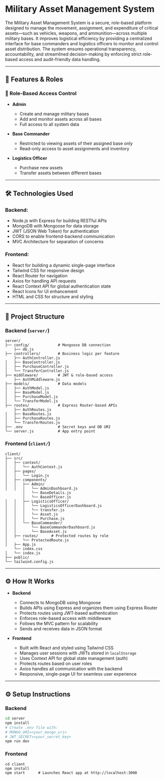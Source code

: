 # Military Asset Management System

The Military Asset Management System is a secure, role-based platform designed to manage the movement, assignment, and expenditure of critical assets—such as vehicles, weapons, and ammunition—across multiple military bases. It improves logistical efficiency by providing a centralized interface for base commanders and logistics officers to monitor and control asset distribution. The system ensures operational transparency, accountability, and streamlined decision-making by enforcing strict role-based access and audit-friendly data handling.

---

## 🚀 Features & Roles

### 👤 Role-Based Access Control

- **Admin**
  - Create and manage military bases
  - Add and monitor assets across all bases
  - Full access to all system data

- **Base Commander**
  - Restricted to viewing assets of their assigned base only
  - Read-only access to asset assignments and inventory

- **Logistics Officer**
  - Purchase new assets
  - Transfer assets between different bases

---

## 🛠️ Technologies Used

### Backend:
- Node.js with Express for building RESTful APIs
- MongoDB with Mongoose for data storage
- JWT (JSON Web Token) for authentication
- CORS to enable frontend-backend communication
- MVC Architecture for separation of concerns

### Frontend:
- React for building a dynamic single-page interface
- Tailwind CSS for responsive design
- React Router for navigation
- Axios for handling API requests
- React Context API for global authentication state
- React Icons for UI enhancement
- HTML and CSS for structure and styling

---

## 📁 Project Structure

### Backend (`server/`)
```
server/
├── config/             # Mongoose DB connection
    ├── db.js             
├── controllers/        # Business logic per feature
    ├── AuthController.js
│   ├── BaseController.js
│   ├── PurchaseController.js
│   └── TransferController.js        
├── middleware/         # JWT & role-based access
    ├── AuthMiddleware.js         
├── models/             # Data models
│   ├── AuthModel.js
│   ├── BaseModel.js
│   ├── PurchaseModel.js
│   └── TransferModel.js
├── routes/             # Express Router-based APIs
    ├── AuthRoutes.js
│   ├── BaseRoutes.js
│   ├── PurchaseRoutes.js
│   └── TransferRoutes.js             
├── .env                # Secret keys and DB URI
└── server.js           # App entry point
```

### Frontend (`client/`)

```
client/
├── src/
│   ├── context/
│   │   └── AuthContext.js
│   ├── pages/
│   │   └── Login.js
│   ├── components/
│   │   ├── Admin/
│   │   │   └── AdminDashboard.js
        │   └── BaseDetails.js
        │   └── BaseOfficer.js
│   │   ├── LogisticsOfficer/
│   │   │   └── LogisticsOfficerDashboard.js
│   │   │   └── transfer.js
│   │   │   └── Asset.js
│   │   │   └── Purchase.js
│   │   └── BaseCommander/
│   │       └── BaseCommanderDashboard.js
│   │       └── BaseAsset.js
│   ├── routes/      # Protected routes by role
│       └── ProtectedRoute.js     
│   ├── App.js
    └── index.css
│   └── index.js
├── public/
└── tailwind.config.js

```

---

## ⚙️ How It Works

- **Backend**
  - Connects to MongoDB using Mongoose
  - Builds APIs using Express and organizes them using Express Router
  - Protects routes using JWT-based authentication
  - Enforces role-based access with middleware
  - Follows the MVC pattern for scalability
  - Sends and receives data in JSON format

- **Frontend**
  - Built with React and styled using Tailwind CSS
  - Manages user sessions with JWTs stored in `localStorage`
  - Uses Context API for global state management (auth)
  - Protects routes based on user roles
  - Axios handles all communication with the backend
  - Responsive, single-page UI for seamless user experience

---

## ⚙️ Setup Instructions

### Backend
```bash
cd server
npm install
# Create .env file with:
# MONGO_URI=<your_mongo_uri>
# JWT_SECRET=<your_secret_key>
npm run dev

```

### Frontend

```
cd client
npm install
npm start      # Launches React app at http://localhost:3000

```
